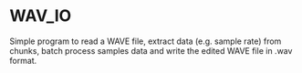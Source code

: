 # WAV_IO
Simple program to read a  WAVE file, extract data (e.g. sample rate) from chunks, batch process samples data and write the edited WAVE file in .wav format.

